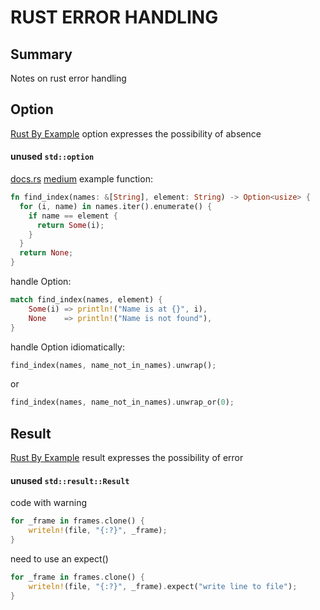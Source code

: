 # RUST ERROR HANDLING

## Summary
Notes on rust error handling


## Option
[Rust By Example](https://doc.rust-lang.org/rust-by-example/std/option.html)
option expresses the possibility of absence

#### unused `std::option`
[docs.rs](https://doc.rust-lang.org/1.5.0/book/error-handling.html#the-option-type)
[medium](https://medium.com/adventures-in-rust/deal-with-it-option-type-in-rust-4246e1dd9e47)
example function:
```rust
fn find_index(names: &[String], element: String) -> Option<usize> {
  for (i, name) in names.iter().enumerate() {
    if name == element {
      return Some(i);  
    }
  }
  return None;
}
```

handle Option:
```rust
match find_index(names, element) {
    Some(i) => println!("Name is at {}", i),
    None    => println!("Name is not found"),
}
```

handle Option idiomatically:
```rust
find_index(names, name_not_in_names).unwrap();
```
or
```rust
find_index(names, name_not_in_names).unwrap_or(0);
```

## Result
[Rust By Example](https://doc.rust-lang.org/rust-by-example/std/result.html)
result expresses the possibility of error

#### unused `std::result::Result`
code with warning
```rust
for _frame in frames.clone() {
    writeln!(file, "{:?}", _frame);
}
```

need to use an expect()
```rust
for _frame in frames.clone() {
    writeln!(file, "{:?}", _frame).expect("write line to file");
}
```

